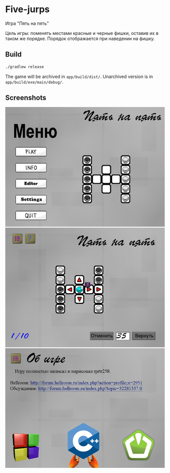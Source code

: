 # Five-jurps

Игра "Пять на пять"

Цель игры: поменять местами красные и черные фишки, оставив их в таком же порядке. Порядок отображается при наведении на фишку.

## Build
```bash
./gradlew release
```
The game will be archived in `app/build/dist/`. Unarchived version is in `app/build/exe/main/debug/`.

## Screenshots

![Menu](https://github.com/rprtr258/Five-jurps/blob/master/screenshots/menu.png?raw=true)
![Game](https://github.com/rprtr258/Five-jurps/blob/master/screenshots/game.png?raw=true)
![About](https://github.com/rprtr258/Five-jurps/blob/master/app/resources/img/backgrounds/about.png?raw=true)
